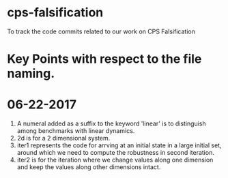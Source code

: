 # cps-falsification
To track the code commits related to our work on CPS Falsification

# Key Points with respect to the file naming.
# 06-22-2017
1) A numeral added as a suffix to the keyword 'linear' is to distinguish among benchmarks with linear dynamics.
2) 2d is for a  2 dimensional system.
3) iter1 represents the code for arrving at an initial state in a large initial set, around which we need to compute the robustness in second iteration.
4) iter2 is for the iteration where we change values along one dimension and keep the values along other dimensions intact.

